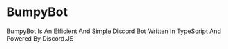 # BumpyBot
BumpyBot Is An Efficient And Simple Discord Bot Written In TypeScript And Powered By Discord.JS

